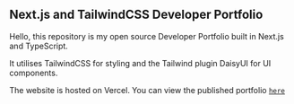 ## Next.js and TailwindCSS Developer Portfolio

Hello, this repository is my open source Developer Portfolio built in Next.js and TypeScript.

It utilises TailwindCSS for styling and the Tailwind plugin DaisyUI for UI components.

The website is hosted on Vercel. You can view the published portfolio [`here`](https://fadigorges.dev/)
